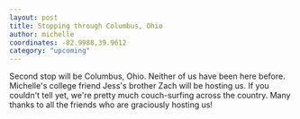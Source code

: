 ```yaml
---
layout: post
title: Stopping through Columbus, Ohio
author: michelle
coordinates: -82.9988,39.9612
category: "upcoming"
---
```


Second stop will be Columbus, Ohio. Neither of us have been here before. Michelle's college friend Jess's brother Zach will be hosting us. If you couldn't tell yet, we're pretty much couch-surfing across the country. Many thanks to all the friends who are graciously hosting us!